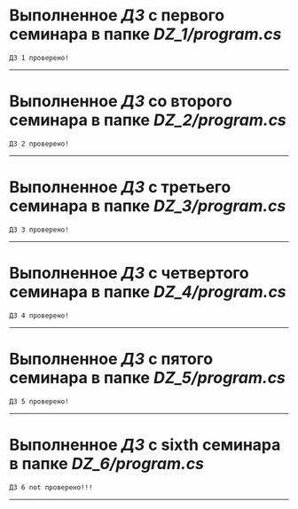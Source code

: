 # Выполненное *ДЗ* c первого семинара в **папке** ***DZ_1/program.cs***
```
ДЗ 1 проверено!
```
___
# Выполненное *ДЗ* со второго семинара в **папке** ***DZ_2/program.cs***
```
ДЗ 2 проверено!
```
____
# Выполненное *ДЗ* с третьего семинара в **папке** ***DZ_3/program.cs***
```
ДЗ 3 проверено!
```
____
# Выполненное *ДЗ* с четвертого семинара в **папке** ***DZ_4/program.cs***
```
ДЗ 4 проверено!
```
____
# Выполненное *ДЗ* с пятого семинара в **папке** ***DZ_5/program.cs***
```
ДЗ 5 проверено!
```
____
# Выполненное *ДЗ* с sixth семинара в **папке** ***DZ_6/program.cs***
```
ДЗ 6 not проверено!!!
```
____
